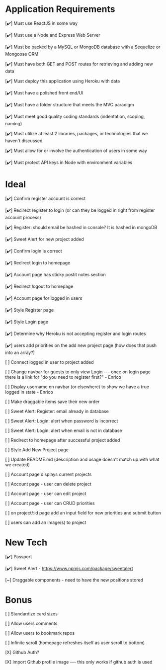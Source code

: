 # Application Requirements

[✔️] Must use ReactJS in some way

[✔️] Must use a Node and Express Web Server

[✔️] Must be backed by a MySQL or MongoDB database with a Sequelize or Mongoose ORM

[✔️] Must have both GET and POST routes for retrieving and adding new data

[✔️] Must deploy this application using Heroku with data

[✔️] Must have a polished front end/UI

[✔️] Must have a folder structure that meets the MVC paradigm

[✔️] Must meet good quality coding standards (indentation, scoping, naming)

[✔️] Must utilize at least 2 libraries, packages, or technologies that we haven't discussed

[✔️] Must allow for or involve the authentication of users in some way

[✔️] Must protect API keys in Node with environment variables

# Ideal

[✔️] Confirm register account is correct

[✔️] Redirect register to login (or can they be logged in right from register account process)

[✔️] Register: should email be hashed in console? It is hashed in mongoDB

[✔️] Sweet Alert for new project added

[✔️] Confirm login is correct

[✔️] Redirect login to homepage

[✔️] Account page has sticky postit notes section

[✔️] Redirect logout to homepage 

[✔️] Account page for logged in users

[✔️] Style Register page

[✔️] Style Login page

[✔️] Determine why Heroku is not accepting register and login routes

[✔️] users add priorities on the add new project page (how does that push into an array?)

[ ] Connect logged in user to project added

[ ] Change navbar for guests to only view Login --- once on login page there is a link for "do you need to register first?" - Enrico

[ ] Display username on navbar (or elsewhere) to show we have a true logged in state - Enrico

[ ] Make draggable items save their new order

[ ] Sweet Alert: Register: email already in database

[ ] Sweet Alert: Login: alert when password is incorrect

[ ] Sweet Alert: Login: alert when email is not in database

[ ] Redirect to homepage after successful project added

[ ] Style Add New Project page

[ ] Update README.md (description and usage doesn't match up with what we created)

[ ] Account page displays current projects

[ ] Account page - user can delete project

[ ] Account page - user can edit project

[ ] Account page - user can CRUD priorities

[ ] on project/:id page add an input field for new priorities and submit button

[ ] users can add an image(s) to project

# New Tech
[✔️] Passport

[✔️] Sweet Alert - https://www.npmjs.com/package/sweetalert

[~] Draggable components - need to have the new positions stored

# Bonus

[ ] Standardize card sizes

[ ] Allow users comments

[ ] Allow users to bookmark repos

[ ] Infinite scroll (homepage refreshes itself as user scroll to bottom)

[X] Github Auth?

[X] Import Github profile image --- this only works if github auth is used